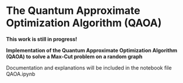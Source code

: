 # The Quantum Approximate Optimization Algorithm (QAOA)

**This work is still in progress!**

**Implementation of the Quantum Approximate Optimization Algorithm (QAOA) to solve a Max-Cut problem on a random graph**

Documentation and explanations will be included in the notebook file QAOA.ipynb
